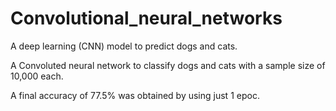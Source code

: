 # Convolutional_neural_networks
A deep learning (CNN)  model to predict dogs and cats.

A Convoluted neural network to classify dogs and cats with a sample size of 10,000 each.

A final accuracy of 77.5% was obtained by using just 1 epoc.
